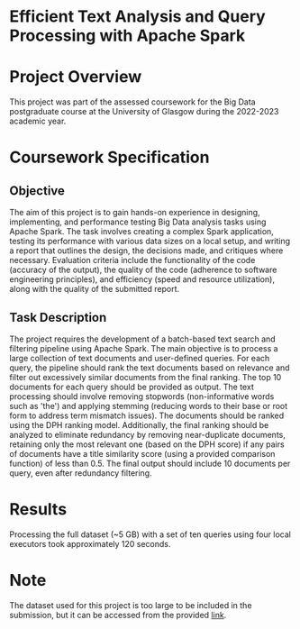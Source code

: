 # Efficient Text Analysis and Query Processing with Apache Spark

# Project Overview
This project was part of the assessed coursework for the Big Data postgraduate course at the University of Glasgow during the 2022-2023 academic year.

# Coursework Specification

## Objective
The aim of this project is to gain hands-on experience in designing, implementing, and performance testing Big Data analysis tasks using Apache Spark. The task involves creating a complex Spark application, testing its performance with various data sizes on a local setup, and writing a report that outlines the design, the decisions made, and critiques where necessary. Evaluation criteria include the functionality of the code (accuracy of the output), the quality of the code (adherence to software engineering principles), and efficiency (speed and resource utilization), along with the quality of the submitted report.

## Task Description
The project requires the development of a batch-based text search and filtering pipeline using Apache Spark. The main objective is to process a large collection of text documents and user-defined queries. For each query, the pipeline should rank the text documents based on relevance and filter out excessively similar documents from the final ranking. The top 10 documents for each query should be provided as output. The text processing should involve removing stopwords (non-informative words such as 'the') and applying stemming (reducing words to their base or root form to address term mismatch issues). The documents should be ranked using the DPH ranking model. Additionally, the final ranking should be analyzed to eliminate redundancy by removing near-duplicate documents, retaining only the most relevant one (based on the DPH score) if any pairs of documents have a title similarity score (using a provided comparison function) of less than 0.5. The final output should include 10 documents per query, even after redundancy filtering.

# Results
Processing the full dataset (~5 GB) with a set of ten queries using four local executors took approximately 120 seconds.

# Note
The dataset used for this project is too large to be included in the submission, but it can be accessed from the provided [link](https://ir-datasets.com/wapo.html).

